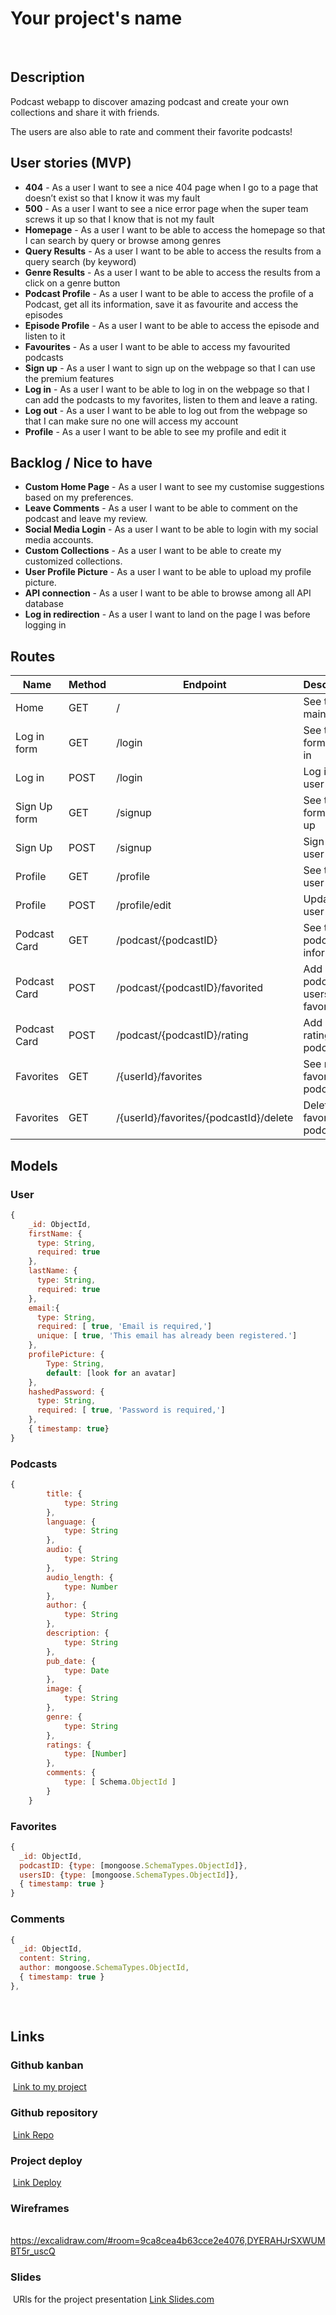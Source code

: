 # Your project's name

​

## Description

Podcast webapp to discover amazing podcast and create your own collections and share it with friends.

The users are also able to rate and comment their favorite podcasts!
​

## User stories (MVP)

- **404** - As a user I want to see a nice 404 page when I go to a page that doesn’t exist so that I know it was my fault
  ​
- **500** - As a user I want to see a nice error page when the super team screws it up so that I know that is not my fault
  ​
- **Homepage** - As a user I want to be able to access the homepage so that I can search by query or browse among genres
  ​
- **Query Results** - As a user I want to be able to access the results from a query search (by keyword)
  ​
- **Genre Results** - As a user I want to be able to access the results from a click on a genre button
  ​
- **Podcast Profile** - As a user I want to be able to access the profile of a Podcast, get all its information, save it as favourite and access the episodes
  ​
- **Episode Profile** - As a user I want to be able to access the episode and listen to it
  ​
- **Favourites** - As a user I want to be able to access my favourited podcasts
  ​
- **Sign up** - As a user I want to sign up on the webpage so that I can use the premium features
  ​
- **Log in** - As a user I want to be able to log in on the webpage so that I can add the podcasts to my favorites, listen to them and leave a rating.
  ​
- **Log out** - As a user I want to be able to log out from the webpage so that I can make sure no one will access my account
  ​
- **Profile** - As a user I want to be able to see my profile and edit it
  ​
  ​
  ​

## Backlog / Nice to have

- **Custom Home Page** - As a user I want to see my customise suggestions based on my preferences.
  ​
- **Leave Comments** - As a user I want to be able to comment on the podcast and leave my review.
  ​
- **Social Media Login** - As a user I want to be able to login with my social media accounts.
  ​
- **Custom Collections** - As a user I want to be able to create my customized collections.
  ​
- **User Profile Picture** - As a user I want to be able to upload my profile picture.
  ​
- **API connection** - As a user I want to be able to browse among all API database
  ​
- **Log in redirection** - As a user I want to land on the page I was before logging in
  ​
  ​

## Routes

| Name         | Method | Endpoint                               | Description                      | Body                        | Redirects                      |
| ------------ | ------ | -------------------------------------- | -------------------------------- | --------------------------- | ------------------------------ |
| Home         | GET    | /                                      | See the main page                |                             |                                |
| Log in form  | GET    | /login                                 | See the form to log in           |                             |                                |
| Log in       | POST   | /login                                 | Log in the user                  | {mail, password}            | /                              |
| Sign Up form | GET    | /signup                                | See the form to sign up          |                             |                                |
| Sign Up      | POST   | /signup                                | Sign up a user                   | {mail, password}            | /profile                       |
| Profile      | GET    | /profile                               | See the user profile             | {mail, username}            |                                |
| Profile      | POST   | /profile/edit                          | Update the user profile          | {mail, username}            | /profile                       |
| Podcast Card | GET    | /podcast/{podcastID}                   | See the podcast information      | {podcastId, podcastInfo...} |                                |
| Podcast Card | POST   | /podcast/{podcastID}/favorited         | Add a podcast to users favorites | {podcastId, podcastInfo...} | /login or /podcast/{podcastID} |
| Podcast Card | POST   | /podcast/{podcastID}/rating            | Add a rating to a podcast        | {podcastId, rating}         | /login or /podcast/{podcastID} |
| Favorites    | GET    | /{userId}/favorites                    | See my favorited podcasts        | {podcastId}                 |                                |
| Favorites    | GET    | /{userId}/favorites/{podcastId}/delete | Delet a favorited podcast        | {podcastId}                 | /favorites                     |

## Models

### User

```js
{
    _id: ObjectId,
    firstName: {
      type: String,
      required: true
    },
    lastName: {
      type: String,
      required: true
    },
    email:{
      type: String,
      required: [ true, 'Email is required,']
      unique: [ true, 'This email has already been registered.']
    },
    profilePicture: {
        Type: String,
        default: [look for an avatar]
    },
    hashedPassword: {
      type: String,
      required: [ true, 'Password is required,']
    },
    { timestamp: true}
}
```

### Podcasts

```js
{
        title: {
            type: String
        },
        language: {
            type: String
        },
        audio: {
            type: String
        },
        audio_length: {
            type: Number
        },
        author: {
            type: String
        },
        description: {
            type: String
        },
        pub_date: {
            type: Date
        },
        image: {
            type: String
        },
        genre: {
            type: String
        },
        ratings: {
            type: [Number]
        },
        comments: {
            type: [ Schema.ObjectId ]
        }
    }
```

### Favorites

```js
{
  _id: ObjectId,
  podcastID: {type: [mongoose.SchemaTypes.ObjectId]},
  usersID: {type: [mongoose.SchemaTypes.ObjectId]},
  { timestamp: true }
}
```

### Comments

```js
{
  _id: ObjectId,
  content: String,
  author: mongoose.SchemaTypes.ObjectId,
  { timestamp: true }
},
```

​

## Links

### Github kanban

​
[Link to my project]()
​

### Github repository

​
[Link Repo]()
​

### Project deploy

​
[Link Deploy]()
​

### Wireframes

​
https://excalidraw.com/#room=9ca8cea4b63cce2e4076,DYERAHJrSXWUMBT5r_uscQ
​

### Slides

​
URls for the project presentation
[Link Slides.com]()
